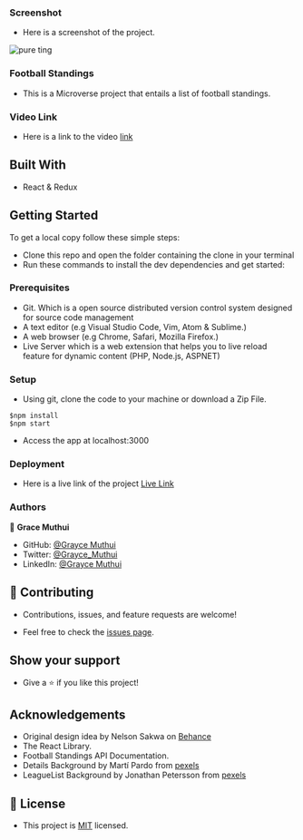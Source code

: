 ### Screenshot

- Here is a screenshot of the project.

![pure ting](https://user-images.githubusercontent.com/95374858/181514151-2b32b496-f0a7-44dd-82e8-eef3f1a60bdf.png)

### Football Standings

- This is a Microverse project that entails a list of football standings.

### Video Link

- Here is a link to the video [link](https://www.loom.com/share/76b18ef2b311427485369f1cb9c56f19)

## Built With

- React & Redux

## Getting Started

To get a local copy follow these simple steps:

- Clone this repo and open the folder containing the clone in your terminal
- Run these commands to install the dev dependencies and get started:

### Prerequisites

- Git. Which is a open source distributed version control system designed for source code management
- A text editor (e.g Visual Studio Code, Vim, Atom & Sublime.)
- A web browser (e.g Chrome, Safari, Mozilla Firefox.)
- Live Server which is a web extension that helps you to live reload feature for dynamic content (PHP, Node.js, ASPNET)

### Setup

- Using git, clone the code to your machine or download a Zip File.

```
$npm install
$npm start
```

- Access the app at localhost:3000

### Deployment

- Here is a live link of the project [Live Link](https://gregarious-brigadeiros-a81bcb.netlify.app/)

### Authors

👤 **Grace Muthui**

- GitHub: [@Grayce Muthui](https://github.com/Graycemuthui)
- Twitter: [@Grayce_Muthui](https://twitter.com/Grayce_Muthui)
- LinkedIn: [@Grayce Muthui](https://www.linkedin.com/in/grayce-muthui/)

## 🤝 Contributing

- Contributions, issues, and feature requests are welcome!

- Feel free to check the [issues page](https://github.com/Graycemuthui/Football-Standings/issues/2).

## Show your support

- Give a ⭐️ if you like this project!

## Acknowledgements

- Original design idea by Nelson Sakwa on [Behance](https://www.behance.net/sakwadesignstudio)
- The React Library.
- Football Standings API Documentation.
- Details Background by Martí Pardo from [pexels](https://www.pexels.com/photo/group-of-men-playing-soccer-1657328/)
- LeagueList Background by Jonathan Petersson from [pexels](https://www.pexels.com/photo/green-football-field-399187/)

## 📝 License

- This project is [MIT](https://github.com/Graycemuthui/Football-Standings/blob/dev/LICENSE) licensed.
